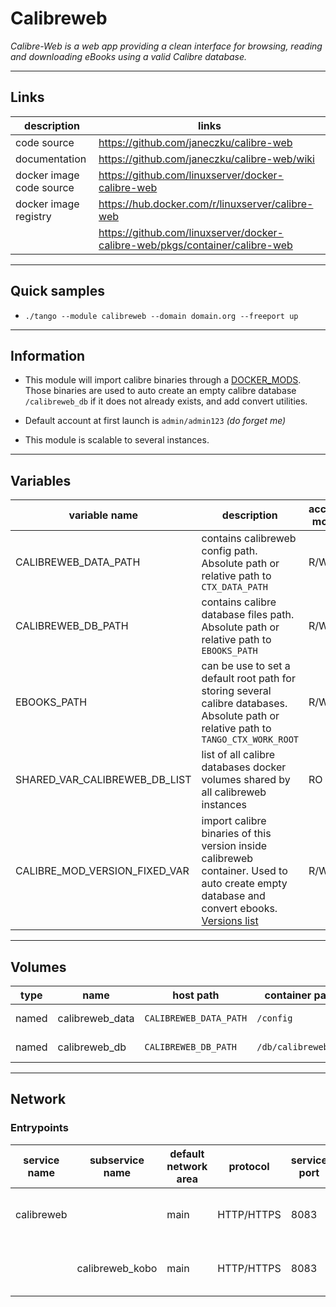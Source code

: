 # Calibreweb

*Calibre-Web is a web app providing a clean interface for browsing, reading and downloading eBooks using a valid Calibre database.*

---
## Links

|description|links|
|-|-|
|code source|https://github.com/janeczku/calibre-web|
|documentation|https://github.com/janeczku/calibre-web/wiki|
|docker image code source|https://github.com/linuxserver/docker-calibre-web|
|docker image registry|https://hub.docker.com/r/linuxserver/calibre-web|
||https://github.com/linuxserver/docker-calibre-web/pkgs/container/calibre-web|

---
## Quick samples

* `./tango --module calibreweb --domain domain.org --freeport up`

---
## Information

* This module will import calibre binaries through a [DOCKER_MODS](https://hub.docker.com/r/studioetrange/calibre-mods). Those binaries are used to auto create an empty calibre database `/calibreweb_db` if it does not already exists, and add convert utilities.

* Default account at first launch is `admin/admin123` *(do forget me)*

* This module is scalable to several instances.

---
## Variables

|variable name|description|access mode|default value|sample value|
|-|-|-|-|-|
|CALIBREWEB_DATA_PATH|contains calibreweb config path. Absolute path or relative path to `CTX_DATA_PATH`|R/W|`calibreweb`|`{{$HOME}}/calibreweb_data`|
|CALIBREWEB_DB_PATH|contains calibre database files path. Absolute path or relative path to `EBOOKS_PATH`|R/W|`calibreweb_db`|`/mnt/nas/books`|
|EBOOKS_PATH|can be use to set a default root path for storing several calibre databases. Absolute path or relative path to `TANGO_CTX_WORK_ROOT`|R/W|`ebooks`|`/mnt/nas`|
|SHARED_VAR_CALIBREWEB_DB_LIST|list of all calibre databases docker volumes shared by all calibreweb instances|RO|`calibreweb_db:/db/calibreweb_db`||
|CALIBRE_MOD_VERSION_FIXED_VAR|import calibre binaries of this version inside calibreweb container. Used to auto create empty database and convert ebooks. [Versions list](https://hub.docker.com/r/studioetrange/calibre-mod/tags)|R/W|`v5.22.1`|`v5.22.1`|


---
## Volumes

|type|name|host path|container path|description|
|-|-|-|-|-|
|named|calibreweb_data|`CALIBREWEB_DATA_PATH`|`/config`|calibreweb config files|
|named|calibreweb_db|`CALIBREWEB_DB_PATH`|`/db/calibreweb_db`|calibre database|


---

## Network

### Entrypoints

|service name|subservice name|default network area|protocol|service port|URI|description|
|-|-|-|-|-|-|-|
|calibreweb||main|HTTP/HTTPS|8083|`http://CALIBREWEB_SUBDOMAIN.TANGO_DOMAIN/`|main calibreweb access point|
||calibreweb_kobo|main|HTTP/HTTPS|8083|`http://CALIBREWEB_SUBDOMAIN.TANGO_DOMAIN/kobo/`|dedicated access point to kobo|


